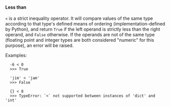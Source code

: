 #### Less than

`<` is a strict inequality operator. It will compare values of the same type
according to that type's defined means of ordering (implementation-defined by
Python), and return `True` if the left operand is strictly less than the right
operand, and `False` otherwise. If the operands are not of the same type
(floating point and integer types are both considered "numeric" for this
purpose), an error will be raised.

Examples:
```
  -6 < 0
  >>> True
  
  'jim' < 'jam'
  >>> False
  
  {} < 8
  >>> TypeError: `<` not supported between instances of 'dict' and 'int'
```

